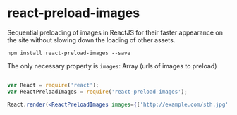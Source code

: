 # react-preload-images
Sequential preloading of images in ReactJS for their faster appearance on the site without slowing down the loading of other assets.

`npm install react-preload-images --save`

The only necessary property is `images`: Array (urls of images to preload)

```jsx

var React = require('react');
var ReactPreloadImages = require('react-preload-images');

React.render(<ReactPreloadImages images={['http://example.com/sth.jpg','http://example.com/sth2.jpg']} />, document.body);

```
